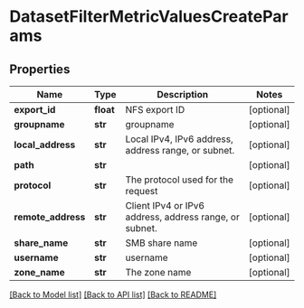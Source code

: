 # DatasetFilterMetricValuesCreateParams

## Properties
Name | Type | Description | Notes
------------ | ------------- | ------------- | -------------
**export_id** | **float** | NFS export ID | [optional] 
**groupname** | **str** | groupname | [optional] 
**local_address** | **str** | Local IPv4, IPv6 address, address range, or subnet. | [optional] 
**path** | **str** |  | [optional] 
**protocol** | **str** | The protocol used for the request | [optional] 
**remote_address** | **str** | Client IPv4 or IPv6 address, address range, or subnet. | [optional] 
**share_name** | **str** | SMB share name | [optional] 
**username** | **str** | username | [optional] 
**zone_name** | **str** | The zone name | [optional] 

[[Back to Model list]](../README.md#documentation-for-models) [[Back to API list]](../README.md#documentation-for-api-endpoints) [[Back to README]](../README.md)


